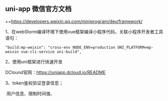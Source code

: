 ## uni-app 微信官方文档

++https://developers.weixin.qq.com/miniprogram/dev/framework/

1、在webStorm编译环境下使用vue框架编译小程序代码，关联小程序开发者工具语句：

```
"build:mp-weixin": "cross-env NODE_ENV=production UNI_PLATFORM=mp-weixin vue-cli-service uni-build",
```

2、使用uni框架进行快速开发

DClound官网：https://uniapp.dcloud.io/README

3、token鉴权验证登录信息；

​	用户信息、限制时间值、

